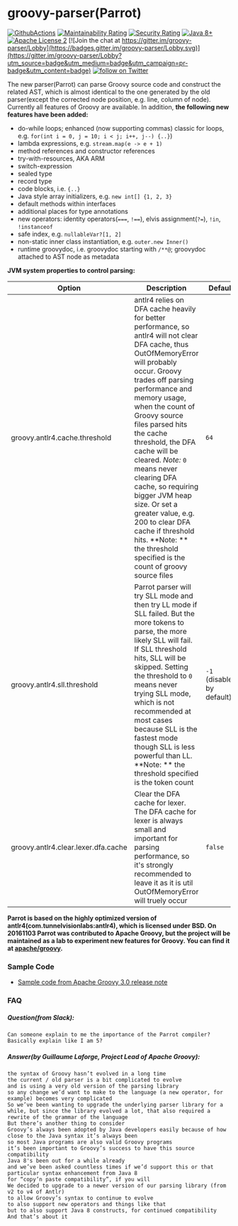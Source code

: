 # groovy-parser(Parrot)
[![GithubActions](https://github.com/daniellansun/groovy-parser/actions/workflows/build-test.yml/badge.svg?branch=master)](https://github.com/daniellansun/groovy-parser/actions?query=branch%3Amaster++)
[![Maintainability Rating](https://sonarcloud.io/api/project_badges/measure?project=danielsun1106_groovy-parser&metric=sqale_rating)](https://sonarcloud.io/dashboard?id=danielsun1106_groovy-parser)
[![Security Rating](https://sonarcloud.io/api/project_badges/measure?project=danielsun1106_groovy-parser&metric=security_rating)](https://sonarcloud.io/dashboard?id=danielsun1106_groovy-parser)
[![Java 8+](https://img.shields.io/badge/java-8+-4c7e9f.svg)](http://www.oracle.com/technetwork/java/javase/downloads)
[![Apache License 2](https://img.shields.io/badge/license-APL2-blue.svg)](http://www.apache.org/licenses/LICENSE-2.0.txt)
[![Join the chat at https://gitter.im/groovy-parser/Lobby](https://badges.gitter.im/groovy-parser/Lobby.svg)](https://gitter.im/groovy-parser/Lobby?utm_source=badge&utm_medium=badge&utm_campaign=pr-badge&utm_content=badge)
[![follow on Twitter](https://img.shields.io/twitter/follow/daniel_sun.svg?style=social)](https://twitter.com/intent/follow?screen_name=daniel_sun)

The new parser(Parrot) can parse Groovy source code and construct the related AST, which is almost identical to the one generated by the old parser(except the corrected node position, e.g. line, column of node). Currently all features of Groovy are available. In addition, **the following new features have been added:**

* do-while loops; enhanced (now supporting commas) classic for loops, e.g. `for(int i = 0, j = 10; i < j; i++, j--) {..}`)
* lambda expressions, e.g. `stream.map(e -> e + 1)`
* method references and constructor references
* try-with-resources, AKA ARM
* switch-expression
* sealed type
* record type
* code blocks, i.e. `{..}`
* Java style array initializers, e.g. `new int[] {1, 2, 3}`
* default methods within interfaces
* additional places for type annotations
* new operators: identity operators(`===`, `!==`), elvis assignment(`?=`), `!in`, `!instanceof`
* safe index, e.g. `nullableVar?[1, 2]`
* non-static inner class instantiation, e.g. `outer.new Inner()`
* runtime groovydoc, i.e. groovydoc starting with `/**@`; groovydoc attached to AST node as metadata

**JVM system properties to control parsing:**

| Option | Description | Default | Example |
| ---- | ---- | ---- | ---- |
| groovy.antlr4.cache.threshold | antlr4 relies on DFA cache heavily for better performance, so antlr4 will not clear DFA cache, thus OutOfMemoryError will probably occur. Groovy trades off parsing performance and memory usage, when the count of Groovy source files parsed hits the cache threshold, the DFA cache will be cleared. *Note:* `0` means never clearing DFA cache, so requiring bigger JVM heap size. Or set a greater value, e.g. 200 to clear DFA cache if threshold hits. **Note: ** the threshold specified is the count of groovy source files | `64` | -Dgroovy.antlr4.cache.threshold=200 |
| groovy.antlr4.sll.threshold | Parrot parser will try SLL mode and then try LL mode if SLL failed. But the more tokens to parse, the more likely SLL will fail. If SLL threshold hits, SLL will be skipped. Setting the threshold to `0` means never trying SLL mode, which is not recommended at most cases because SLL is the fastest mode though SLL is less powerful than LL. **Note: ** the threshold specified is the token count | `-1` (disabled by default) | -Dgroovy.antlr4.sll.threshold=1000 |
| groovy.antlr4.clear.lexer.dfa.cache | Clear the DFA cache for lexer. The DFA cache for lexer is always small and important for parsing performance, so it's strongly recommended to leave it as it is util OutOfMemoryError will truely occur | `false` | -Dgroovy.antlr4.clear.lexer.dfa.cache=true |



**Parrot is based on the highly optimized version of antlr4(com.tunnelvisionlabs:antlr4), which is licensed under BSD. On 20161103 Parrot was contributed to Apache Groovy, but the project will be maintained as a lab to experiment new features for Groovy. You can find it at [apache/groovy](https://github.com/apache/groovy/tree/master/subprojects/parser-antlr4).**

### Sample Code
* [Sample code from Apache Groovy 3.0 release note](http://groovy-lang.org/releasenotes/groovy-3.0.html)

### FAQ

##### Question(from Slack):
```
Can someone explain to me the importance of the Parrot compiler? Basically explain like I am 5?
```
##### Answer(by Guillaume Laforge, Project Lead of Apache Groovy):
```
the syntax of Groovy hasn’t evolved in a long time
the current / old parser is a bit complicated to evolve
and is using a very old version of the parsing library
so any change we’d want to make to the language (a new operator, for example) becomes very complicated
So we’ve been wanting to upgrade the underlying parser library for a while, but since the library evolved a lot, that also required a rewrite of the grammar of the language
But there’s another thing to consider
Groovy’s always been adopted by Java developers easily because of how close to the Java syntax it’s always been
so most Java programs are also valid Groovy programs
it’s been important to Groovy’s success to have this source compatibility
Java 8's been out for a while already
and we’ve been asked countless times if we’d support this or that particular syntax enhancement from Java 8
for “copy’n paste compatibility”, if you will
We decided to upgrade to a newer version of our parsing library (from v2 to v4 of Antlr)
to allow Groovy’s syntax to continue to evolve
to also support new operators and things like that
but to also support Java 8 constructs, for continued compatibility
And that’s about it
```
